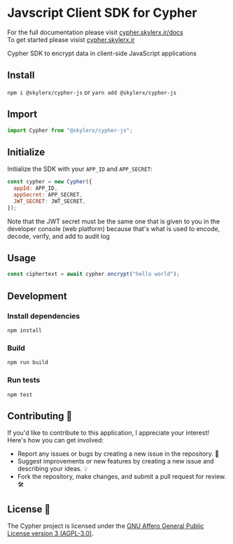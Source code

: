 # Javscript Client SDK for Cypher

For the full documentation please visit [cypher.skylerx.ir/docs](https://cypher.skylerx.ir/docs)
<br>
To get started please visist [cypher.skylerx.ir](https://cypher.skylerx.ir)

Cypher SDK to encrypt data in client-side JavaScript applications

## Install

`npm i @skylerx/cypher-js` or `yarn add @skylerx/cypher-js`

## Import

```js
import Cypher from "@skylerx/cypher-js";
```

## Initialize

Initialize the SDK with your `APP_ID` and `APP_SECRET`:

```js
const cypher = new Cypher({
  appId: APP_ID,
  appSecret: APP_SECRET,
  JWT_SECRET: JWT_SECRET,
});
```

Note that the JWT secret must be the same one that is given to you in the developer console (web platform) because that's what is used to encode, decode, verify, and add to audit log

## Usage

```js
const ciphertext = await cypher.encrypt("hello world");
```

## Development

### Install dependencies

`npm install`

### Build

`npm run build`

### Run tests

`npm test`

## Contributing 🤝

If you'd like to contribute to this application, I appreciate your interest! Here's how you can get involved:

- Report any issues or bugs by creating a new issue in the repository. 🐛
- Suggest improvements or new features by creating a new issue and describing your ideas. 💡
- Fork the repository, make changes, and submit a pull request for review. 🛠️

## License 📄

The Cypher project is licensed under the [GNU Affero General Public License version 3 (AGPL-3.0)](LICENSE).
